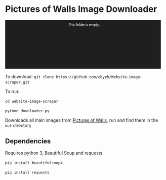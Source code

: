 # Pictures of Walls Image Downloader

![](example.gif)

To download: `git clone https://github.com/cbyeh/Website-image-scraper.git`

To run:

`cd website-image-scraper`

`python downloader.py`

Downloads all main images from [Pictures of Walls](http:picturesofwalls.com), run and find them in the `out` directory

## Dependencies

Requires python 3, Beautiful Soup and requests

`pip install beautifulsoup4`

`pip install requests`
